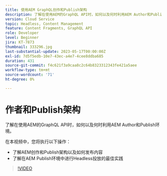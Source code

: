 ```yaml
---
title: 使用AEM GraphQL创作和Publish架构
description: 了解在使用AEM的GraphQL API时，如何以及何时利用AEM Author和Publish环境。
version: Cloud Service
topic: Headless, Content Management
feature: Content Fragments, GraphQL API
role: Developer
level: Beginner
jira: KT-7873
thumbnail: 333296.jpg
last-substantial-update: 2023-05-17T00:00:00Z
exl-id: 7d5f5edb-10e7-43ec-a4e7-4cee8ddba685
duration: 431
source-git-commit: f4c621f3a9caa8c2c64b8323312343fe421a5aee
workflow-type: tm+mt
source-wordcount: '71'
ht-degree: 0%

---
```


# 作者和Publish架构

了解在使用AEM的GraphQL API时，如何以及何时利用AEM Author和Publish环境。

在本视频中，您将执行以下操作：

+ 了解AEM创作和Publish架构以及如何发布内容
+ 了解在AEM Publish环境中进行Headless投放的最佳实践

>[!VIDEO](https://video.tv.adobe.com/v/333296?quality=12&learn=on)
